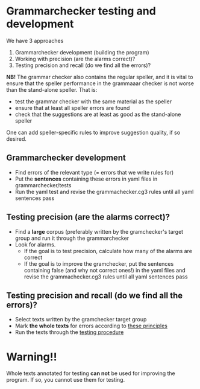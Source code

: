 # Grammarchecker testing and development

We have 3 approaches

1. Grammarchecker development (building the program)
2. Working with precision (are the alarms correct)?
3. Testing precision and recall (do we find all the errors)?

**NB!** The grammar checker also contains the regular speller, and it is vital to ensure that the speller performance in the grammaaar checker is not worse than the stand-alone speller. That is:

- test the grammar checker with the same material as the speller
- ensure that at least all speller errors are found
- check that the suggestions are at least as good as the stand-alone speller

One can add speller-specific rules to improve suggestion quality, if so desired.

## Grammarchecker development

- Find errors of the relevant type (= errors that we write rules for)
- Put the **sentences** containing these errors in yaml files in grammarchecker/tests
- Run the yaml test and revise the grammachecker.cg3 rules until all yaml sentences pass

## Testing precision (are the alarms correct)?

- Find a **large** corpus (preferably written by the gramchecker's target group and run it through the grammarchecker
- Look for alarms.
  - If the goal is to test precision, calculate how many of the alarms are correct
  - If the goal is to improve the gramchecker, put the sentences containing false (and why not correct ones!) in the yaml files and revise the grammachecker.cg3 rules until all yaml sentences pass

## Testing precision and recall (do we find all the errors)?

- Select texts written by the gramchecker target group
- Mark **the whole texts** for errors according to [these principles](../spelling/testdoc/error-markup.html)
- Run the texts through the [testing procedure](preparing-annotated-text.md)

# Warning!!

Whole texts annotated for testing **can not** be used for improving the program. If so, you cannot use them for testing.
